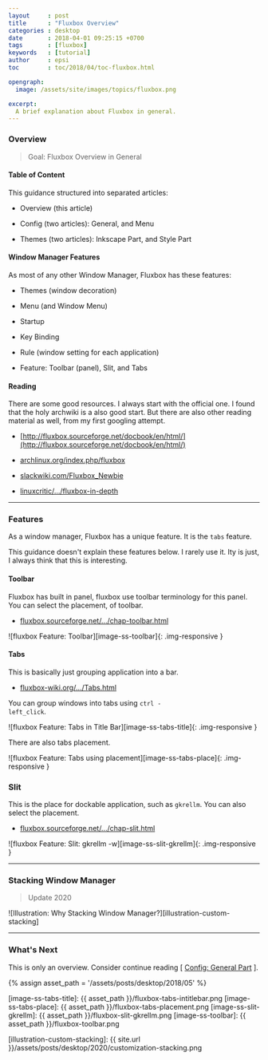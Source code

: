 ```yaml
---
layout     : post
title      : "Fluxbox Overview"
categories : desktop
date       : 2018-04-01 09:25:15 +0700
tags       : [fluxbox]
keywords   : [tutorial]
author     : epsi
toc        : toc/2018/04/toc-fluxbox.html 

opengraph:
  image: /assets/site/images/topics/fluxbox.png

excerpt:
  A brief explanation about Fluxbox in general.
---
```


### Overview

> Goal: Fluxbox Overview in General

#### Table of Content

This guidance structured into separated articles:

*	Overview (this article)

*	Config (two articles): General, and Menu

*	Themes (two articles): Inkscape Part, and Style Part

#### Window Manager Features

As most of any other Window Manager, Fluxbox has these features:

*	Themes (window decoration)

*	Menu (and Window Menu)

*	Startup

*	Key Binding

*	Rule (window setting for each application)

*	Feature: Toolbar (panel), Slit, and Tabs

#### Reading

There are some good resources.
I always start with the official one.
I found that the holy archwiki is a also good start.
But there are also other reading material as well, from my first googling attempt.

*	[http://fluxbox.sourceforge.net/docbook/en/html/](http://fluxbox.sourceforge.net/docbook/en/html/)

*	[archlinux.org/index.php/fluxbox](https://wiki.archlinux.org/index.php/fluxbox)

*	[slackwiki.com/Fluxbox_Newbie](https://www.slackwiki.com/Fluxbox_Newbie)

*	[linuxcritic/.../fluxbox-in-depth](https://linuxcritic.wordpress.com/2009/08/03/fluxbox-in-depth-mad-customization-and-other-tips/)

-- -- --

### Features

As a window manager, Fluxbox has a unique feature.
It is the <code>tabs</code> feature.

This guidance doesn't explain these features below.
I rarely use it.
Ity is just, I always think that this is interesting.

#### Toolbar

Fluxbox has built in panel, fluxbox use toolbar terminology for this panel.
You can select the placement, of toolbar.

*	[fluxbox.sourceforge.net/.../chap-toolbar.html](http://fluxbox.sourceforge.net/docbook/en/html/chap-toolbar.html)

![fluxbox Feature: Toolbar][image-ss-toolbar]{: .img-responsive }

#### Tabs

This is basically just grouping application into a bar.

*	[fluxbox-wiki.org/.../Tabs.html](http://fluxbox-wiki.org/category/howtos/en/Tabs.html)

You can group windows into tabs using <code>ctrl - left_click</code>.

![fluxbox Feature: Tabs in Title Bar][image-ss-tabs-title]{: .img-responsive }

There are also tabs placement.

![fluxbox Feature: Tabs using placement][image-ss-tabs-place]{: .img-responsive }

### Slit

This is the place for dockable application, such as <code>gkrellm</code>.
You can also select the placement.

*	[fluxbox.sourceforge.net/.../chap-slit.html](http://fluxbox.sourceforge.net/docbook/en/html/chap-slit.html)

![fluxbox Feature: Slit: gkrellm -w][image-ss-slit-gkrellm]{: .img-responsive }

-- -- --

### Stacking Window Manager

> Update 2020

![Illustration: Why Stacking Window Manager?][illustration-custom-stacking]

-- -- --

### What's Next

This is only an overview.
Consider continue reading [ [Config: General Part][local-part-config] ].



[//]: <> ( -- -- -- links below -- -- -- )
{% assign asset_path = '/assets/posts/desktop/2018/05' %}

[dotfiles-tutor]:  https://gitlab.com/epsi-rns/dotfiles/tree/master/fluxbox/config

[local-part-config]:  /desktop/2018/04/03/fluxbox-config.html

[image-ss-tabs-title]:    {{ asset_path }}/fluxbox-tabs-intitlebar.png
[image-ss-tabs-place]:    {{ asset_path }}/fluxbox-tabs-placement.png
[image-ss-slit-gkrellm]:  {{ asset_path }}/fluxbox-slit-gkrellm.png
[image-ss-toolbar]:       {{ asset_path }}/fluxbox-toolbar.png

[illustration-custom-stacking]: {{ site.url }}/assets/posts/desktop/2020/customization-stacking.png
